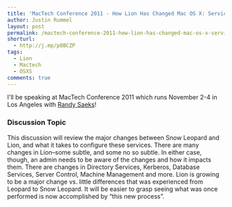 ```yaml
---
title: 'MacTech Conference 2011 - How Lion Has Changed Mac OS X: Services, Features and Capabilities'
author: Justin Rummel
layout: post
permalink: /mactech-conference-2011-how-lion-has-changed-mac-os-x-services-features-and-capabilities/
shorturl:
  - http://j.mp/p8BCZP
tags: 
  - Lion
  - Mactech
  - OSXS
comments: true
---
```

I'll be speaking at MacTech Conference 2011 which runs November 2-4 in Los Angeles with [Randy Saeks][MacTech]!

[MacTech]: http://techrecess.com/

### Discussion Topic
This discussion will review the major changes between Snow Leopard and Lion, and what it takes to configure these services. There are many changes in Lion–some subtle, and some no so subtle. In either case, though, an admin needs to be aware of the changes and how it impacts them. There are changes in Directory Services, Kerberos, Database Services, Server Control, Machine Management and more. Lion is growing to be a major change vs. little differences that was experienced from Leopard to Snow Leopard. It will be easier to grasp seeing what was once performed is now accomplished by “this new process”.
